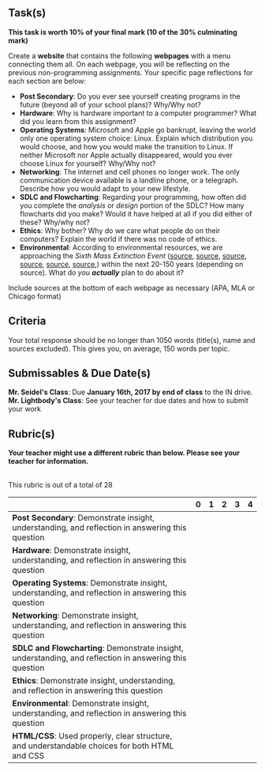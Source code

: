 
Task(s)
-------

**This task is worth 10% of your final mark (10 of the 30% culminating mark)**

Create a **website** that contains the following **webpages** with a menu connecting them all.  On each webpage, you will be reflecting on the previous non-programming assignments.  Your specific page reflections for each section are below:
* __Post Secondary__: Do you ever see yourself creating programs in the future (beyond all of your school plans)?  Why/Why not?
* __Hardware__: Why is hardware important to a computer programmer? What did you learn from this assignment?
* __Operating Systems__: Microsoft and Apple go bankrupt, leaving the world only one operating system choice: Linux.  Explain which distribution you would choose, and how you would make the transition to Linux.  If neither Microsoft nor Apple actually disappeared, would you ever choose Linux for yourself? Why/Why not?
* __Networking__: The internet and cell phones no longer work.  The only communication device available is a landline phone, or a telegraph.  Describe how you would adapt to your new lifestyle.
* __SDLC and Flowcharting__: Regarding your programming, how often did you complete the _analysis_ or _design_ portion of the SDLC?  How many flowcharts did you make?  Would it have helped at all if you did either of these? Why/why not?
* __Ethics__: Why bother? Why do we care what people do on their computers?  Explain the world if there was no code of ethics.
* __Environmental__: According to environmental resources, we are approaching the _Sixth Mass Extinction Event_ ([source][1], [source][2], [source][3], [source][4], [source][5], [source][6],) within the next 20-150 years (depending on source). What do _you_ **_actually_** plan to do about it?


Include sources at the bottom of each webpage as necessary (APA, MLA or Chicago format)


Criteria
-------
Your total response should be no longer than 1050 words (title(s), name and sources excluded).  This gives you, on average, 150 words per topic.


Submissables & Due Date(s)
----------
**Mr. Seidel's Class**: Due **January 16th, 2017 by end of class** to the IN drive.  
**Mr. Lightbody's Class**: See your teacher for due dates and how to submit your work


Rubric(s)
---------
**Your teacher might use a different rubric than below.  Please see your teacher for information.**
<br/><br/>

This rubric is out of a total of 28

|                                          | 0    | 1    | 2    | 3    | 4    |
| ---------------------------------------- | ---- | ---- | ---- | ---- | ---- |
| **Post Secondary**: Demonstrate insight, understanding, and reflection in answering this question |      |      |      |      |      |
| **Hardware**: Demonstrate insight, understanding, and reflection in answering this question |      |      |      |      |      |
| **Operating Systems**: Demonstrate insight, understanding, and reflection in answering this question |      |      |      |      |      |
| **Networking**: Demonstrate insight, understanding, and reflection in answering this question |      |      |      |      |      |
| **SDLC and Flowcharting**: Demonstrate insight, understanding, and reflection in answering this question |      |      |      |      |      |
| **Ethics**: Demonstrate insight, understanding, and reflection in answering this question |      |      |      |      |      |
| **Environmental**: Demonstrate insight, understanding, and reflection in answering this question |      |      |      |      |      |
| **HTML/CSS**: Used properly, clear structure, and understandable choices for both HTML and CSS |      |      |      |      |      |


[1]: http://time.com/3035872/sixth-great-extinction/	"Time.com - Sixth Great Extinction"
[2]: https://www.theguardian.com/environment/radical-conservation/2015/oct/20/the-four-horsemen-of-the-sixth-mass-extinction	"The Guardian - 4 Horseman"
[3]: https://www.msn.com/en-au/news/world/what-the-%E2%80%98sixth-extinction%E2%80%99-will-look-like-in-the-oceans-the-largest-species-die-off-first/ar-BBwaQh0?li=AAgfYrC	"MSN - Ocean Extinction"
[4]: http://www.msn.com/en-gb/news/world/earth-faces-sixth-%E2%80%98great-extinction%E2%80%99-with-41percent-of-amphibians-set-to-go-the-way-of-the-dodo/ar-BBgMjJ9	"MSN - 41% of Amphibians"
[5]: http://www.cnn.com/2016/10/27/opinions/sutter-wwf-sixth-extinction/index.html	"WWF - Sixth Extinction"
[6]: http://www.natureworldnews.com/articles/15921/20150802/without-doubt-sixth-mass-extinction-event-occurring.htm	"Nature World News - Sixth Mass Extinction Event"
